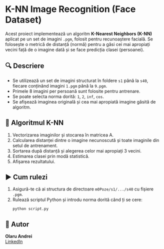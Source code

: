 # K-NN Image Recognition (Face Dataset)

Acest proiect implementează un algoritm **K-Nearest Neighbors (K-NN)** aplicat pe un set de imagini `.pgm`, folosit pentru recunoaștere facială. Se folosește o metrică de distanță (normă) pentru a găsi cei mai apropiați vecini față de o imagine dată și se face predicția clasei (persoanei).

## 🔍 Descriere

- Se utilizează un set de imagini structurat în foldere `s1` până la `s40`, fiecare conținând imagini `1.pgm` până la `9.pgm`.
- Primele 8 imagini per persoană sunt folosite pentru antrenare.
- Se poate selecta norma dorită: `1`, `2`, `inf`, `cos`.
- Se afișează imaginea originală și cea mai apropiată imagine găsită de algoritm.

## 🧠 Algoritmul K-NN

1. Vectorizarea imaginilor și stocarea în matricea A.
2. Calcularea distanței dintre o imagine necunoscută și toate imaginile din setul de antrenament.
3. Sortarea după distanță și alegerea celor mai apropiați 3 vecini.
4. Estimarea clasei prin modă statistică.
5. Afișarea rezultatului.

## ▶️ Cum rulezi

1. Asigură-te că ai structura de directoare `m0Poze/s1/.../s40` cu fișiere `.pgm`.
2. Rulează scriptul Python și introdu norma dorită când ți se cere:
   ```
   python script.py
   ```

## 👤 Autor

**Olaru Andrei**  
[LinkedIn](https://www.linkedin.com/in/andrei-olaru-6a471a190/)
